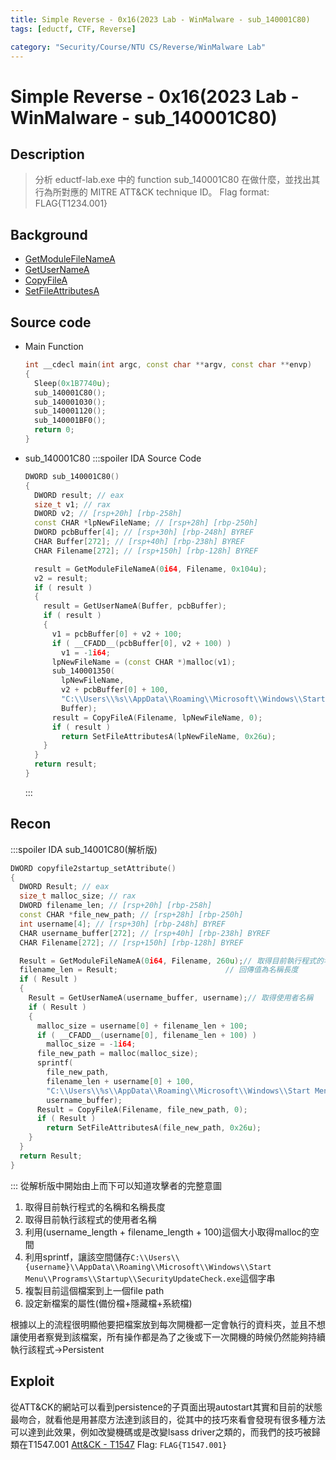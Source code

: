 ```yaml
---
title: Simple Reverse - 0x16(2023 Lab - WinMalware - sub_140001C80)
tags: [eductf, CTF, Reverse]

category: "Security/Course/NTU CS/Reverse/WinMalware Lab"
---
```


# Simple Reverse - 0x16(2023 Lab - WinMalware - sub_140001C80)
## Description
> 分析 eductf-lab.exe 中的 function sub_140001C80 在做什麼，並找出其行為所對應的 MITRE ATT&CK technique ID。
> Flag format: FLAG{T1234.001}
## Background
* [GetModuleFileNameA](https://learn.microsoft.com/zh-tw/windows/win32/api/libloaderapi/nf-libloaderapi-getmodulefilenamea)
* [GetUserNameA](https://learn.microsoft.com/zh-tw/windows/win32/api/winbase/nf-winbase-getusernamea)
* [CopyFileA](https://learn.microsoft.com/zh-tw/windows/win32/api/winbase/nf-winbase-copyfilea)
* [SetFileAttributesA](https://learn.microsoft.com/zh-tw/windows/win32/api/fileapi/nf-fileapi-setfileattributesa)
## Source code
* Main Function
    ```cpp
    int __cdecl main(int argc, const char **argv, const char **envp)
    {
      Sleep(0x1B7740u);
      sub_140001C80();
      sub_140001030();
      sub_140001120();
      sub_140001BF0();
      return 0;
    }
    ```
* sub_140001C80
    :::spoiler IDA Source Code
    ```cpp
    DWORD sub_140001C80()
    {
      DWORD result; // eax
      size_t v1; // rax
      DWORD v2; // [rsp+20h] [rbp-258h]
      const CHAR *lpNewFileName; // [rsp+28h] [rbp-250h]
      DWORD pcbBuffer[4]; // [rsp+30h] [rbp-248h] BYREF
      CHAR Buffer[272]; // [rsp+40h] [rbp-238h] BYREF
      CHAR Filename[272]; // [rsp+150h] [rbp-128h] BYREF

      result = GetModuleFileNameA(0i64, Filename, 0x104u);
      v2 = result;
      if ( result )
      {
        result = GetUserNameA(Buffer, pcbBuffer);
        if ( result )
        {
          v1 = pcbBuffer[0] + v2 + 100;
          if ( __CFADD__(pcbBuffer[0], v2 + 100) )
            v1 = -1i64;
          lpNewFileName = (const CHAR *)malloc(v1);
          sub_140001350(
            lpNewFileName,
            v2 + pcbBuffer[0] + 100,
            "C:\\Users\\%s\\AppData\\Roaming\\Microsoft\\Windows\\Start Menu\\Programs\\Startup\\SecurityUpdateCheck.exe",
            Buffer);
          result = CopyFileA(Filename, lpNewFileName, 0);
          if ( result )
            return SetFileAttributesA(lpNewFileName, 0x26u);
        }
      }
      return result;
    }
    ```
    :::
## Recon
:::spoiler IDA sub_14001C80(解析版)
```cpp
DWORD copyfile2startup_setAttribute()
{
  DWORD Result; // eax
  size_t malloc_size; // rax
  DWORD filename_len; // [rsp+20h] [rbp-258h]
  const CHAR *file_new_path; // [rsp+28h] [rbp-250h]
  int username[4]; // [rsp+30h] [rbp-248h] BYREF
  CHAR username_buffer[272]; // [rsp+40h] [rbp-238h] BYREF
  CHAR Filename[272]; // [rsp+150h] [rbp-128h] BYREF

  Result = GetModuleFileNameA(0i64, Filename, 260u);// 取得目前執行程式的名稱
  filename_len = Result;                        // 回傳值為名稱長度
  if ( Result )
  {
    Result = GetUserNameA(username_buffer, username);// 取得使用者名稱
    if ( Result )
    {
      malloc_size = username[0] + filename_len + 100;
      if ( __CFADD__(username[0], filename_len + 100) )
        malloc_size = -1i64;
      file_new_path = malloc(malloc_size);
      sprintf(
        file_new_path,
        filename_len + username[0] + 100,
        "C:\\Users\\%s\\AppData\\Roaming\\Microsoft\\Windows\\Start Menu\\Programs\\Startup\\SecurityUpdateCheck.exe",
        username_buffer);
      Result = CopyFileA(Filename, file_new_path, 0);
      if ( Result )
        return SetFileAttributesA(file_new_path, 0x26u);
    }
  }
  return Result;
}
```
:::
從解析版中開始由上而下可以知道攻擊者的完整意圖
1. 取得目前執行程式的名稱和名稱長度
2. 取得目前執行該程式的使用者名稱
3. 利用(username_length + filename_length + 100)這個大小取得malloc的空間
4. 利用sprintf，讓該空間儲存`C:\\Users\\{username}\\AppData\\Roaming\\Microsoft\\Windows\\Start Menu\\Programs\\Startup\\SecurityUpdateCheck.exe`這個字串
5. 複製目前這個檔案到上一個file path
6. 設定新檔案的屬性(備份檔+隱藏檔+系統檔)

根據以上的流程很明顯他要把檔案放到每次開機都一定會執行的資料夾，並且不想讓使用者察覺到該檔案，所有操作都是為了之後或下一次開機的時候仍然能夠持續執行該程式$\to$Persistent
## Exploit
從ATT&CK的網站可以看到persistence的子頁面出現autostart其實和目前的狀態最吻合，就看他是用甚麼方法達到該目的，從其中的技巧來看會發現有很多種方法可以達到此效果，例如改變機碼或是改變lsass driver之類的，而我們的技巧被歸類在T1547.001
[Att&CK - T1547](https://attack.mitre.org/techniques/T1547/)
Flag: `FLAG{T1547.001}`